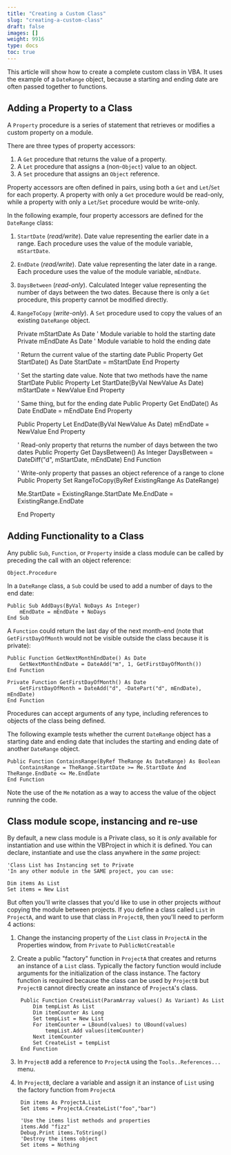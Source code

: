 ```yaml
---
title: "Creating a Custom Class"
slug: "creating-a-custom-class"
draft: false
images: []
weight: 9916
type: docs
toc: true
---
```


This article will show how to create a complete custom class in VBA. It uses the example of a `DateRange` object, because a starting and ending date are often passed together to functions.

## Adding a Property to a Class
A `Property` procedure is a series of statement that retrieves or modifies a custom property on a module.

There are three types of property accessors:

 1. A `Get` procedure that returns the value of a property.
 2. A `Let` procedure that assigns a (non-`Object`) value to an object.
 3. A `Set` procedure that assigns an `Object` reference.

Property accessors are often defined in pairs, using both a `Get` and `Let`/`Set` for each property. A property with only a `Get` procedure would be read-only, while a property with only a `Let`/`Set` procedure would be write-only.

In the following example, four property accessors are defined for the `DateRange` class:

 1. `StartDate` (*read/write*). Date value representing the earlier date in a range. Each procedure uses the value of the module variable, `mStartDate`.
 2. `EndDate` (*read/write*). Date value representing the later date in a range. Each procedure uses the value of the module variable, `mEndDate`.
 3. `DaysBetween` (*read-only*). Calculated Integer value representing the number of days between the two dates. Because there is only a `Get` procedure, this property cannot be modified directly.
 4. `RangeToCopy` (*write-only*). A `Set` procedure used to copy the values of an existing `DateRange` object.



    Private mStartDate As Date                ' Module variable to hold the starting date
    Private mEndDate As Date                  ' Module variable to hold the ending date
      
    ' Return the current value of the starting date
    Public Property Get StartDate() As Date
        StartDate = mStartDate
    End Property
    
    ' Set the starting date value. Note that two methods have the name StartDate
    Public Property Let StartDate(ByVal NewValue As Date)
        mStartDate = NewValue
    End Property
      
    ' Same thing, but for the ending date
    Public Property Get EndDate() As Date
        EndDate = mEndDate
    End Property
      
    Public Property Let EndDate(ByVal NewValue As Date)
        mEndDate = NewValue
    End Property
    
    ' Read-only property that returns the number of days between the two dates
    Public Property Get DaysBetween() As Integer
        DaysBetween = DateDiff("d", mStartDate, mEndDate)
    End Function
    
    ' Write-only property that passes an object reference of a range to clone
    Public Property Set RangeToCopy(ByRef ExistingRange As DateRange)
    
    Me.StartDate = ExistingRange.StartDate
    Me.EndDate = ExistingRange.EndDate
    
    End Property



## Adding Functionality to a Class
Any public `Sub`, `Function`, or `Property` inside a class module can be called by preceding the call with an object reference:

    Object.Procedure

In a `DateRange` class, a `Sub` could be used to add a number of days to the end date:

    Public Sub AddDays(ByVal NoDays As Integer)
        mEndDate = mEndDate + NoDays
    End Sub

A `Function` could return the last day of the next month-end (note that `GetFirstDayOfMonth` would not be visible outside the class because it is private):

    Public Function GetNextMonthEndDate() As Date
        GetNextMonthEndDate = DateAdd("m", 1, GetFirstDayOfMonth())
    End Function
    
    Private Function GetFirstDayOfMonth() As Date
        GetFirstDayOfMonth = DateAdd("d", -DatePart("d", mEndDate), mEndDate)
    End Function

Procedures can accept arguments of any type, including references to objects of the class being defined. 

The following example tests whether the current `DateRange` object has a starting date and ending date that includes the starting and ending date of another `DateRange` object.

    Public Function ContainsRange(ByRef TheRange As DateRange) As Boolean
        ContainsRange = TheRange.StartDate >= Me.StartDate And TheRange.EndDate <= Me.EndDate
    End Function

Note the use of the `Me` notation as a way to access the value of the object running the code.



## Class module scope, instancing and re-use
By default, a new class module is a Private class, so it is *only* available for instantiation and use within the VBProject in which it is defined. You can declare, instantiate and use the class anywhere in the *same* project:

    'Class List has Instancing set to Private
    'In any other module in the SAME project, you can use:

    Dim items As List
    Set items = New List

But often you'll write classes that you'd like to use in other projects *without* copying the module between projects. If you define a class called `List` in `ProjectA`, and want to use that class in `ProjectB`, then you'll need to perform 4 actions:

1. Change the instancing property of the `List` class in `ProjectA` in the Properties window, from `Private` to `PublicNotCreatable`

2. Create a public "factory" function in `ProjectA` that creates and returns an instance of a `List` class. Typically the factory function would include arguments for the initialization of the class instance. The factory function is required because the class can be used by `ProjectB` but `ProjectB` cannot directly create an instance of `ProjectA`'s class.

        Public Function CreateList(ParamArray values() As Variant) As List
            Dim tempList As List
            Dim itemCounter As Long
            Set tempList = New List
            For itemCounter = LBound(values) to UBound(values) 
                tempList.Add values(itemCounter)
            Next itemCounter
            Set CreateList = tempList
        End Function

3. In `ProjectB` add a reference to `ProjectA` using the `Tools..References...` menu.

4. In `ProjectB`, declare a variable and assign it an instance of `List` using the factory function from `ProjectA`

        Dim items As ProjectA.List
        Set items = ProjectA.CreateList("foo","bar")
    
        'Use the items list methods and properties
        items.Add "fizz"
        Debug.Print items.ToString()
        'Destroy the items object
        Set items = Nothing

